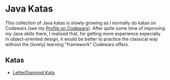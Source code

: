 # Java Katas
This collection of Java katas is slowly growing as I normally do katas on Codewars (see my [Profile on Codewars](https://www.codewars.com/users/Dmnk28)). 
After quite some time of improving my Java skills there, I realised that, for getting more experience especially in object-oriented design, it would be better to practice the classical way without the (lovely) learning "framework" Codewars offers.

## Katas
- [LetterDiamond Kata](README-LetterDiamond.md)
